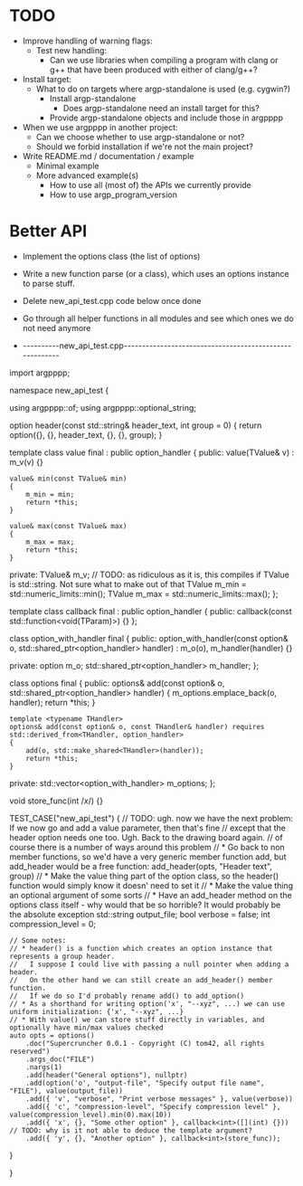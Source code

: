 <!--
SPDX-FileCopyrightText: 2025 Thomas Mathys
SPDX-License-Identifier: MIT
-->

# TODO
* Improve handling of warning flags:
  * Test new handling:
    * Can we use libraries when compiling a program with clang or g++ that have been produced with either of clang/g++?
* Install target:
  * What to do on targets where argp-standalone is used (e.g. cygwin?)
    * Install argp-standalone
      * Does argp-standalone need an install target for this?
    * Provide argp-standalone objects and include those in argpppp
* When we use argpppp in another project:
  * Can we choose whether to use argp-standalone or not?
  * Should we forbid installation if we're not the main project?
* Write README.md / documentation / example
  * Minimal example
  * More advanced example(s)
    * How to use all (most of) the APIs we currently provide
    * How to use argp_program_version

# Better API
* Implement the options class (the list of options)
* Write a new function parse (or a class), which uses an options instance to parse stuff.
* Delete new_api_test.cpp code below once done
* Go through all helper functions in all modules and see which ones we do not need anymore

* ----------new_api_test.cpp--------------------------------------------------------

import argpppp;

namespace new_api_test
{

using argpppp::of;
using argpppp::optional_string;

option header(const std::string& header_text, int group = 0)
{
    return option({}, {}, header_text, {}, {}, group);
}

template <typename TValue>
class value final : public option_handler
{
public:
    value(TValue& v) : m_v(v) {}

    value& min(const TValue& min)
    {
        m_min = min;
        return *this;
    }

    value& max(const TValue& max)
    {
        m_max = max;
        return *this;
    }
private:
    TValue& m_v;
    // TODO: as ridiculous as it is, this compiles if TValue is std::string. Not sure what to make out of that
    TValue m_min = std::numeric_limits<TValue>::min();
    TValue m_max = std::numeric_limits<TValue>::max();
};

template <typename TParam>
class callback final : public option_handler
{
public:
    callback(const std::function<void(TParam)>) {}
};

class option_with_handler final
{
public:
    option_with_handler(const option& o, std::shared_ptr<option_handler> handler)
        : m_o(o),
        m_handler(handler)
    {}

private:
    option m_o;
    std::shared_ptr<option_handler> m_handler;
};

class options final
{
public:
    options& add(const option& o, std::shared_ptr<option_handler> handler)
    {
        m_options.emplace_back(o, handler);
        return *this;
    }

    template <typename THandler>
    options& add(const option& o, const THandler& handler) requires std::derived_from<THandler, option_handler>
    {
        add(o, std::make_shared<THandler>(handler));
        return *this;
    }

private:
    std::vector<option_with_handler> m_options;
};

void store_func(int /*x*/) {}

TEST_CASE("new_api_test")
{
    // TODO: ugh. now we have the next problem: If we now go and add a value parameter, then that's fine
    //       except that the header option needs one too. Ugh. Back to the drawing board again.
    //       of course there is a number of ways around this problem
    //       * Go back to non member functions, so we'd have a very generic member function add, but add_header would be a free function: add_header(opts, "Header text", group)
    //       * Make the value thing part of the option class, so the header() function would simply know it doesn' need to set it
    //       * Make the value thing an optional argument of some sorts
    //       * Have an add_header method on the options class itself - why would that be so horrible? It would probably be the absolute exception
    std::string output_file;
    bool verbose = false;
    int compression_level = 0;

    // Some notes:
    // * header() is a function which creates an option instance that represents a group header.
    //   I suppose I could live with passing a null pointer when adding a header.
    //   On the other hand we can still create an add_header() member function.
    //   If we do so I'd probably rename add() to add_option()
    // * As a shorthand for writing option('x', "--xyz", ...) we can use uniform initialization: {'x', "--xyz", ...}
    // * With value() we can store stuff directly in variables, and optionally have min/max values checked
    auto opts = options()
        .doc("Supercruncher 0.0.1 - Copyright (C) tom42, all rights reserved")
        .args_doc("FILE")
        .nargs(1)
        .add(header("General options"), nullptr)
        .add(option('o', "output-file", "Specify output file name", "FILE"), value(output_file))
        .add({ 'v', "verbose", "Print verbose messages" }, value(verbose))
        .add({ 'c', "compression-level", "Specify compression level" }, value(compression_level).min(0).max(10))
        .add({ 'x', {}, "Some other option" }, callback<int>([](int) {})) // TODO: why is it not able to deduce the template argument?
        .add({ 'y', {}, "Another option" }, callback<int>(store_func));
}

}
